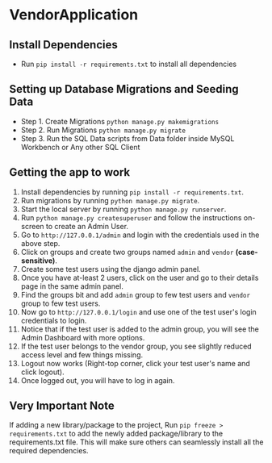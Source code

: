 # VendorApplication

## Install Dependencies
- Run ```pip install -r requirements.txt``` to install all dependencies

## Setting up Database Migrations and Seeding Data

- Step 1. Create Migrations ```python manage.py makemigrations```
- Step 2. Run Migrations ```python manage.py migrate```
- Step 3. Run the SQL Data scripts from Data folder inside MySQL Workbench or Any other SQL Client

## Getting the app to work
1. Install dependencies by running ```pip install -r requirements.txt```.
2. Run migrations by running ```python manage.py migrate```.
3. Start the local server by running ```python manage.py runserver```.
4. Run ```python manage.py createsuperuser``` and follow the instructions on-screen to create an Admin User.
5. Go to ```http://127.0.0.1/admin``` and login with the credentials used in the above step.
6. Click on groups and create two groups named ```admin``` and ```vendor``` **(case-sensitive)**.
7. Create some test users using the django admin panel.
8. Once you have at-least 2 users, click on the user and go to their details page in the same admin panel.
9. Find the groups bit and add ```admin``` group to few test users and ```vendor``` group to few test users.
10. Now go to ```http://127.0.0.1/login``` and use one of the test user's login credentials to login.
11. Notice that if the test user is added to the admin group, you will see the Admin Dashboard with more options.
12. If the test user belongs to the vendor group, you see slightly reduced access level and few things missing.
13. Logout now works (Right-top corner, click your test user's name and click logout).
14. Once logged out, you will have to log in again.


## Very Important Note

If adding a new library/package to the project, Run ```pip freeze > requirements.txt``` to add the newly added package/library to the requirements.txt file. This will make sure others can seamlessly install all the required dependencies.
